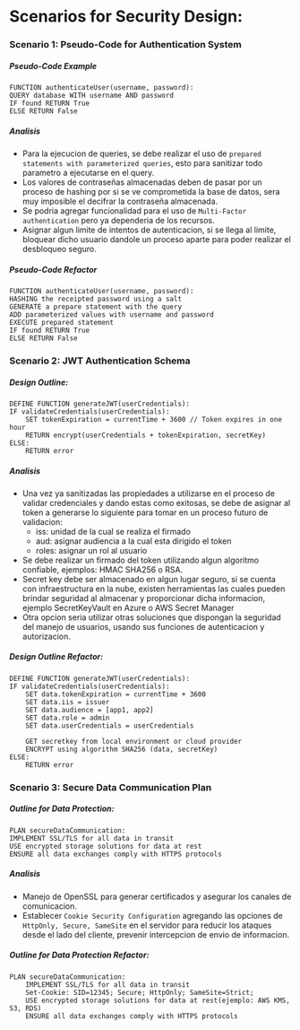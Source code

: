 # Scenarios for Security Design:

### Scenario 1: Pseudo-Code for Authentication System

##### Pseudo-Code Example

    FUNCTION authenticateUser(username, password):
    QUERY database WITH username AND password
    IF found RETURN True
    ELSE RETURN False

##### Analisis

- Para la ejecucion de queries, se debe realizar el uso de `prepared statements with parameterized queries`, esto para sanitizar todo parametro a ejecutarse en el query.
- Los valores de contraseñas almacenadas deben de pasar por un proceso de hashing por si se ve comprometida la base de datos, sera muy imposible el decifrar la contraseña almacenada.
- Se podria agregar funcionalidad para el uso de `Multi-Factor authentication` pero ya dependeria de los recursos.
- Asignar algun limite de intentos de autenticacion, si se llega al limite, bloquear dicho usuario dandole un proceso aparte para poder realizar el desbloqueo seguro.

##### Pseudo-Code Refactor

    FUNCTION authenticateUser(username, password):
    HASHING the receipted password using a salt
    GENERATE a prepare statement with the query
    ADD parameterized values with username and password
    EXECUTE prepared statement
    IF found RETURN True
    ELSE RETURN False

### Scenario 2: JWT Authentication Schema

##### Design Outline:

    DEFINE FUNCTION generateJWT(userCredentials):
    IF validateCredentials(userCredentials):
        SET tokenExpiration = currentTime + 3600 // Token expires in one hour
        RETURN encrypt(userCredentials + tokenExpiration, secretKey)
    ELSE:
        RETURN error

##### Analisis

- Una vez ya sanitizadas las propiedades a utilizarse en el proceso de validar credenciales y dando estas como exitosas, se debe de asignar al token a generarse lo siguiente para tomar en un proceso futuro de validacion:
  - iss: unidad de la cual se realiza el firmado
  - aud: asignar audiencia a la cual esta dirigido el token
  - roles: asignar un rol al usuario
- Se debe realizar un firmado del token utilizando algun algoritmo confiable, ejemplos: HMAC SHA256 o RSA.
- Secret key debe ser almacenado en algun lugar seguro, si se cuenta con infraestructura en la nube, existen herramientas las cuales pueden brindar seguridad al almacenar y proporcionar dicha informacion, ejemplo SecretKeyVault en Azure o AWS Secret Manager
- Otra opcion seria utilizar otras soluciones que dispongan la seguridad del manejo de usuarios, usando sus funciones de autenticacion y autorizacion.

##### Design Outline Refactor:

    DEFINE FUNCTION generateJWT(userCredentials):
    IF validateCredentials(userCredentials):
        SET data.tokenExpiration = currentTime + 3600
        SET data.iis = issuer
        SET data.audience = [app1, app2]
        SET data.role = admin
        SET data.userCredentials = userCredentials

        GET secretkey from local environment or cloud provider
        ENCRYPT using algorithm SHA256 (data, secretKey)
    ELSE:
        RETURN error

### Scenario 3: Secure Data Communication Plan

##### Outline for Data Protection:

    PLAN secureDataCommunication:
    IMPLEMENT SSL/TLS for all data in transit
    USE encrypted storage solutions for data at rest
    ENSURE all data exchanges comply with HTTPS protocols

##### Analisis

- Manejo de OpenSSL para generar certificados y asegurar los canales de comunicacion.
- Establecer `Cookie Security Configuration` agregando las opciones de `HttpOnly, Secure, SameSite` en el servidor para reducir los ataques desde el lado del cliente, prevenir intercepcion de envio de informacion.

##### Outline for Data Protection Refactor:

    PLAN secureDataCommunication:
        IMPLEMENT SSL/TLS for all data in transit
        Set-Cookie: SID=12345; Secure; HttpOnly; SameSite=Strict;
        USE encrypted storage solutions for data at rest(ejemplo: AWS KMS, S3, RDS)
        ENSURE all data exchanges comply with HTTPS protocols
